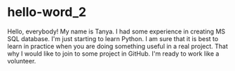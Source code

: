 # hello-word_2

Hello, everybody!
My name is Tanya. I had some experience in creating MS SQL database. I'm just starting to learn Python.
I am sure that it is best to learn in practice when you are doing something useful in a real project. 
That why I would like to join to some project in GitHub. 
I'm ready to work like a volunteer.
